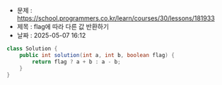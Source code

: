 - 문제 : https://school.programmers.co.kr/learn/courses/30/lessons/181933
- 제목 : flag에 따라 다른 값 반환하기
- 날짜 : 2025-05-07 16:12

```java
class Solution {
    public int solution(int a, int b, boolean flag) {
        return flag ? a + b : a - b;
    }
}
```